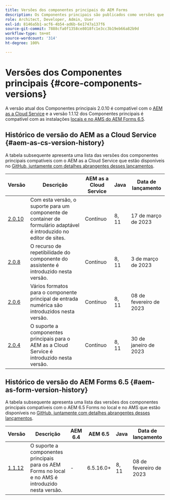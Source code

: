 ```yaml
---
title: Versões dos componentes principais do AEM Forms
description: Os Componentes principais são publicados como versões que podem conter mais de uma versão dos mesmos componentes principais. Este documento explica quais são as versões e como entender a compatibilidade com os Componentes principais e o AEM.
role: Architect, Developer, Admin, User
exl-id: 8146a5b1-acf6-4b54-ad6b-6e1747a137f6
source-git-commit: 7888cfa0f1358ce8018fc1e3cc3b19eb66a82b9d
workflow-type: tm+mt
source-wordcount: '314'
ht-degree: 100%

---
```


# Versões dos Componentes principais {#core-components-versions}

A versão atual dos Componentes principais 2.0.10 é compatível com o [AEM as a Cloud Service](https://experienceleague.adobe.com/docs/experience-manager-cloud-service/landing/home.html?lang=pt-BR) e a versão 1.1.12 dos Componentes principais é compatível com as instalações [locais e no AMS do AEM Forms 6.5](https://experienceleague.adobe.com/docs/experience-manager-65/user-guide/home.html?lang=pt-BR).

## Histórico de versão do AEM as a Cloud Service {#aem-as-cs-version-history}

A tabela subsequente apresenta uma lista das versões dos componentes principais compatíveis com o AEM as a Cloud Service que estão disponíveis no [GitHub, juntamente com detalhes abrangentes desses lançamentos](https://github.com/adobe/aem-core-forms-components/releases).

| Versão | Descrição | AEM as a Cloud Service | Java | Data de lançamento |
|---|---|---|---|---|
| [2.0.10](https://github.com/adobe/aem-core-forms-components/releases/tag/core-forms-components-reactor-2.0.10) | Com esta versão, o suporte para um componente de container de formulário adaptável é introduzido no editor de sites. | Contínuo | 8, 11 | 17 de março de 2023 |
| [2.0.8](https://github.com/adobe/aem-core-forms-components/releases/tag/core-forms-components-reactor-2.0.8) | O recurso de repetibilidade do componente do assistente é introduzido nesta versão. | Contínuo | 8, 11 | 3 de março de 2023 |
| [2.0.6](https://github.com/adobe/aem-core-forms-components/releases/tag/core-forms-components-reactor-2.0.6) | Vários formatos para o componente principal de entrada numérica são introduzidos nesta versão. | Contínuo | 8, 11 | 08 de fevereiro de 2023 |
| [2.0.4](https://github.com/adobe/aem-core-forms-components/releases/tag/core-forms-components-reactor-2.0.6) | O suporte a componentes principais para o AEM as a Cloud Service é introduzido nesta versão. | Contínuo | 8, 11 | 30 de janeiro de 2023 |

## Histórico de versão do AEM Forms 6.5 {#aem-as-form-version-history}

A tabela subsequente apresenta uma lista das versões dos componentes principais compatíveis com o AEM 6.5 Forms no local e no AMS que estão disponíveis no [GitHub, juntamente com detalhes abrangentes desses lançamentos](https://github.com/adobe/aem-core-forms-components/releases/tag/core-forms-components-reactor-1.1.12).

| Versão | Descrição | AEM 6.4 | AEM 6.5 | Java | Data de lançamento |
|---|---|---|---|---|---|
| [1.1.12](https://github.com/adobe/aem-core-forms-components/releases/tag/core-forms-components-reactor-1.1.12) | O suporte a componentes principais para os AEM Forms no local e no AMS é introduzido nesta versão. | - | 6.5.16.0+ | 8, 11 | 08 de fevereiro de 2023 |

